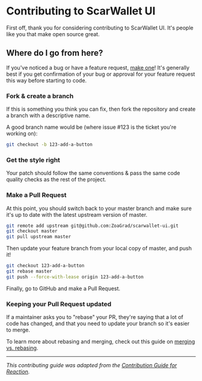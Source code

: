 # Contributing to ScarWallet UI

First off, thank you for considering contributing to ScarWallet UI. It's people like you that make open source great.

## Where do I go from here?

If you've noticed a bug or have a feature request, [make one](https://github.com/ZoaGrad/scarwallet-ui/issues/new/choose)! It's generally best if you get confirmation of your bug or approval for your feature request this way before starting to code.

### Fork & create a branch

If this is something you think you can fix, then fork the repository and create a branch with a descriptive name.

A good branch name would be (where issue #123 is the ticket you're working on):

```bash
git checkout -b 123-add-a-button
```

### Get the style right

Your patch should follow the same conventions & pass the same code quality checks as the rest of the project.

### Make a Pull Request

At this point, you should switch back to your master branch and make sure it's up to date with the latest upstream version of master.

```bash
git remote add upstream git@github.com:ZoaGrad/scarwallet-ui.git
git checkout master
git pull upstream master
```

Then update your feature branch from your local copy of master, and push it!

```bash
git checkout 123-add-a-button
git rebase master
git push --force-with-lease origin 123-add-a-button
```

Finally, go to GitHub and make a Pull Request.

### Keeping your Pull Request updated

If a maintainer asks you to "rebase" your PR, they're saying that a lot of code has changed, and that you need to update your branch so it's easier to merge.

To learn more about rebasing and merging, check out this guide on [merging vs. rebasing](https://www.atlassian.com/git/tutorials/merging-vs-rebasing).

---
*This contributing guide was adapted from the [Contribution Guide for Reaction](https://github.com/reactioncommerce/reaction/blob/master/CONTRIBUTING.md).*
